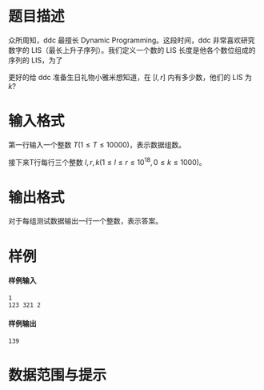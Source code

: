 
# 题目描述

众所周知，ddc 最擅长 Dynamic Programming。这段时间，ddc 非常喜欢研究数字的 LIS（最长上升子序列）。我们定义一个数的 LIS 长度是他各个数位组成的序列的 LIS，为了

更好的给 ddc 准备生日礼物小雅米想知道，在 $[l, r]$ 内有多少数，他们的 LIS 为 $k$?

# 输入格式

第一行输入一个整数 $T(1\leq T \leq 10000)$，表示数据组数。

接下来T行每行三个整数 $l, r, k(1 \leq l \leq r \leq 10^{18}, 0 \leq k \leq 1000)$。

# 输出格式

对于每组测试数据输出一行一个整数，表示答案。

# 样例

#### 样例输入

```plain
1
123 321 2
```

#### 样例输出

```plain
139
```

# 数据范围与提示



